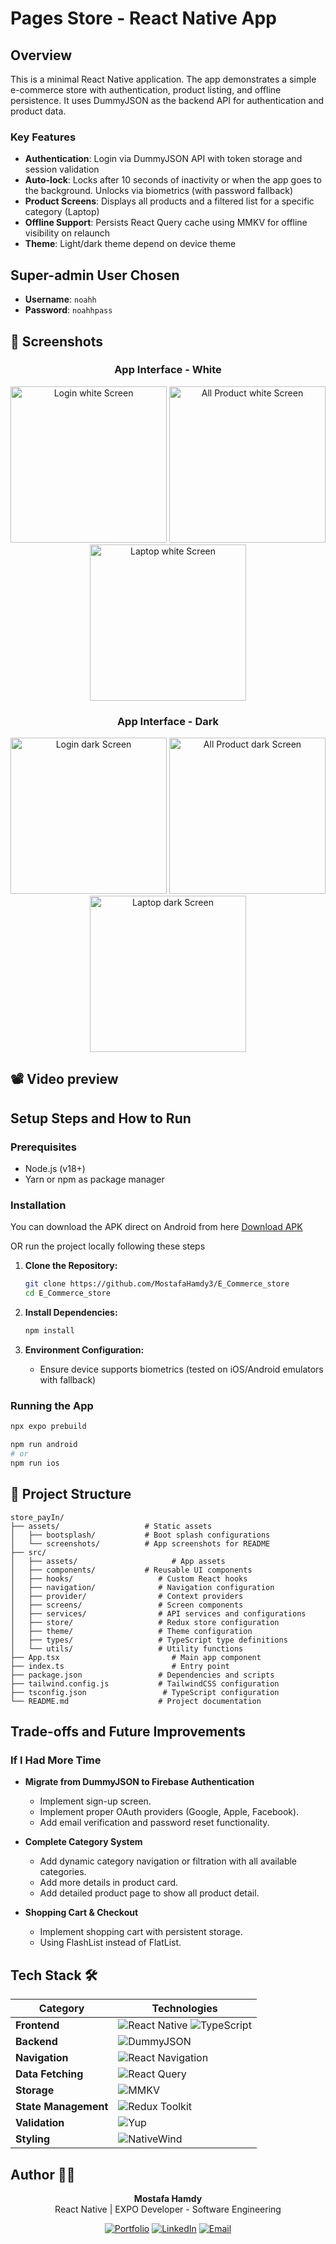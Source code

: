 # Pages Store - React Native App

## Overview

This is a minimal React Native application.
The app demonstrates a simple e-commerce store with authentication, product listing, and offline persistence.
It uses DummyJSON as the backend API for authentication and product data.

### Key Features

- **Authentication**: Login via DummyJSON API with token storage and session validation
- **Auto-lock**: Locks after 10 seconds of inactivity or when the app goes to the background. Unlocks via biometrics (with password fallback)
- **Product Screens**: Displays all products and a filtered list for a specific category (Laptop)
- **Offline Support**: Persists React Query cache using MMKV for offline visibility on relaunch
- **Theme**: Light/dark theme depend on device theme

## Super-admin User Chosen

- **Username**: `noahh`
- **Password**: `noahhpass`

## 📱 Screenshots

<div align="center">

### App Interface - White
<img src="src/assets/screenshots/login_white.jpg" width="250" alt="Login white Screen"/>
<img src="src/assets/screenshots/allProducts_white.jpg" width="250" alt="All Product white Screen"/>
<img src="src/assets/screenshots/laptop_white.jpg" width="250" alt="Laptop white Screen"/>

</div>

<div align="center">

### App Interface - Dark
<img src="src/assets/screenshots/login_dark.jpg" width="250" alt="Login dark Screen"/>
<img src="src/assets/screenshots/allProducts_dark.jpg" width="250" alt="All Product dark Screen"/>
<img src="src/assets/screenshots/laptop_dark.jpg" width="250" alt="Laptop dark Screen"/>

</div>

## 📽️ Video preview



## Setup Steps and How to Run

### Prerequisites

- Node.js (v18+)
- Yarn or npm as package manager

### Installation

You can download the APK direct on Android from here [Download APK](https://drive.google.com/file/d/1oPkBU9bRYCKnLdlWHghUkBsCYzR6huFF/view?usp=sharing)

OR run the project locally following these steps

1. **Clone the Repository:**
   ```bash
   git clone https://github.com/MostafaHamdy3/E_Commerce_store
   cd E_Commerce_store
   ```

2. **Install Dependencies:**
   ```bash
   npm install
   ```

3. **Environment Configuration:**
   - Ensure device supports biometrics (tested on iOS/Android emulators with fallback)

### Running the App
   ```bash
   npx expo prebuild

   npm run android
   # or
   npm run ios
   ```

## 📁 Project Structure

```
store_payIn/
├── assets/                   # Static assets
│   ├── bootsplash/           # Boot splash configurations
│   └── screenshots/          # App screenshots for README
├── src/
│   ├── assets/                     # App assets
│   ├── components/           # Reusable UI components
│   ├── hooks/                   # Custom React hooks
│   ├── navigation/              # Navigation configuration
│   ├── provider/                # Context providers
│   ├── screens/                 # Screen components
│   ├── services/                # API services and configurations
│   ├── store/                   # Redux store configuration
│   ├── theme/                   # Theme configuration
│   ├── types/                   # TypeScript type definitions
│   └── utils/                   # Utility functions
├── App.tsx                         # Main app component
├── index.ts                        # Entry point
├── package.json                 # Dependencies and scripts
├── tailwind.config.js           # TailwindCSS configuration
├── tsconfig.json                 # TypeScript configuration
└── README.md                    # Project documentation
```

## Trade-offs and Future Improvements

### If I Had More Time

- **Migrate from DummyJSON to Firebase Authentication**
  - Implement sign-up screen.
  - Implement proper OAuth providers (Google, Apple, Facebook).
  - Add email verification and password reset functionality.

- **Complete Category System**
  - Add dynamic category navigation or filtration with all available categories.
  - Add more details in product card.
  - Add detailed product page to show all product detail.

- **Shopping Cart & Checkout**
  - Implement shopping cart with persistent storage.
  - Using FlashList instead of FlatList.



## Tech Stack 🛠️

<div align="center">

| Category          | Technologies                                                                 |
|-------------------|-----------------------------------------------------------------------------|
| **Frontend**      | ![React Native](https://img.shields.io/badge/React_Native-20232A?style=for-the-badge&logo=react&logoColor=61DAFB) ![TypeScript](https://img.shields.io/badge/TypeScript-3178C6?style=for-the-badge&logo=typescript&logoColor=white) |
| **Backend**       | ![DummyJSON](https://img.shields.io/badge/DummyJSON-FF6B6B?style=for-the-badge&logo=json&logoColor=white) |
| **Navigation**    | ![React Navigation](https://img.shields.io/badge/React_Navigation-6F52FF?style=for-the-badge) |
| **Data Fetching** | ![React Query](https://img.shields.io/badge/React_Query-FF4154?style=for-the-badge&logo=react-query&logoColor=white) |
| **Storage**       | ![MMKV](https://img.shields.io/badge/MMKV-4CAF50?style=for-the-badge) |
| **State Management** | ![Redux Toolkit](https://img.shields.io/badge/Redux_Toolkit-764ABC?style=for-the-badge&logo=redux&logoColor=white) |
| **Validation**    | ![Yup](https://img.shields.io/badge/Yup-FFA500?style=for-the-badge) |
| **Styling**       | ![NativeWind](https://img.shields.io/badge/NativeWind-06B6D4?style=for-the-badge&logo=tailwindcss&logoColor=white) |

</div>

## Author 👨‍💻

<div align="center">

**Mostafa Hamdy**  
React Native | EXPO Developer - Software Engineering

[![Portfolio](https://img.shields.io/badge/🌐_Portfolio-000000?style=for-the-badge&logo=vercel&logoColor=white)](https://mostafa7amdy.netlify.app/)
[![LinkedIn](https://img.shields.io/badge/🔗_LinkedIn-0077B5?style=for-the-badge&logo=linkedin&logoColor=white)](https://www.linkedin.com/in/mostafa-7amdy/)
[![Email](https://img.shields.io/badge/📧_Email-D14836?style=for-the-badge&logo=gmail&logoColor=white)](mailto:mostafa44hamdy@gmail.com)

</div>
